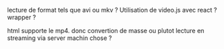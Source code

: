 lecture de format tels que avi ou mkv ? Utilisation de video.js avec react ? wrapper ?

html supporte le mp4. donc convertion de masse ou plutot lecture en streaming via server machin chose ?
